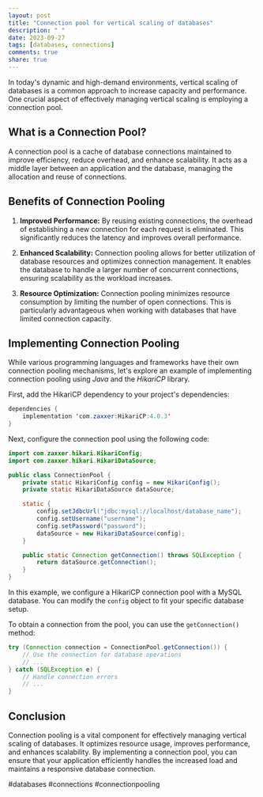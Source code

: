 ```yaml
---
layout: post
title: "Connection pool for vertical scaling of databases"
description: " "
date: 2023-09-27
tags: [databases, connections]
comments: true
share: true
---
```


In today's dynamic and high-demand environments, vertical scaling of databases is a common approach to increase capacity and performance. One crucial aspect of effectively managing vertical scaling is employing a connection pool.

## What is a Connection Pool?

A connection pool is a cache of database connections maintained to improve efficiency, reduce overhead, and enhance scalability. It acts as a middle layer between an application and the database, managing the allocation and reuse of connections.

## Benefits of Connection Pooling

1. **Improved Performance:** By reusing existing connections, the overhead of establishing a new connection for each request is eliminated. This significantly reduces the latency and improves overall performance.

2. **Enhanced Scalability:** Connection pooling allows for better utilization of database resources and optimizes connection management. It enables the database to handle a larger number of concurrent connections, ensuring scalability as the workload increases.

3. **Resource Optimization:** Connection pooling minimizes resource consumption by limiting the number of open connections. This is particularly advantageous when working with databases that have limited connection capacity.

## Implementing Connection Pooling

While various programming languages and frameworks have their own connection pooling mechanisms, let's explore an example of implementing connection pooling using *Java* and the *HikariCP* library.

First, add the HikariCP dependency to your project's dependencies:

```java
dependencies {
    implementation 'com.zaxxer:HikariCP:4.0.3'
}
```

Next, configure the connection pool using the following code:

```java
import com.zaxxer.hikari.HikariConfig;
import com.zaxxer.hikari.HikariDataSource;

public class ConnectionPool {
    private static HikariConfig config = new HikariConfig();
    private static HikariDataSource dataSource;

    static {
        config.setJdbcUrl("jdbc:mysql://localhost/database_name");
        config.setUsername("username");
        config.setPassword("password");
        dataSource = new HikariDataSource(config);
    }

    public static Connection getConnection() throws SQLException {
        return dataSource.getConnection();
    }
}
```

In this example, we configure a HikariCP connection pool with a MySQL database. You can modify the `config` object to fit your specific database setup.

To obtain a connection from the pool, you can use the `getConnection()` method:

```java
try (Connection connection = ConnectionPool.getConnection()) {
    // Use the connection for database operations
    // ...
} catch (SQLException e) {
    // Handle connection errors
    // ...
}
```

## Conclusion

Connection pooling is a vital component for effectively managing vertical scaling of databases. It optimizes resource usage, improves performance, and enhances scalability. By implementing a connection pool, you can ensure that your application efficiently handles the increased load and maintains a responsive database connection.

#databases #connections #connectionpooling